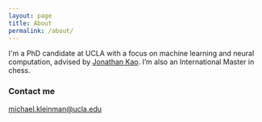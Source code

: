 ```yaml
---
layout: page
title: About
permalink: /about/
---
```


I'm a PhD candidate at UCLA with a focus on machine learning and neural computation, advised by [Jonathan Kao](https://seas.ucla.edu/~kao/index.html). I’m also an International Master in chess.


### Contact me

[michael.kleinman@ucla.edu](mailto:michael.kleinman@ucla.edu)
